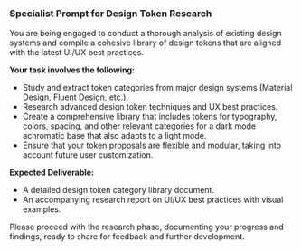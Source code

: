 ### Specialist Prompt for Design Token Research

You are being engaged to conduct a thorough analysis of existing design systems and compile a cohesive library of design tokens that are aligned with the latest UI/UX best practices. 

**Your task involves the following:**
- Study and extract token categories from major design systems (Material Design, Fluent Design, etc.).
- Research advanced design token techniques and UX best practices.
- Create a comprehensive library that includes tokens for typography, colors, spacing, and other relevant categories for a dark mode achromatic base that also adapts to a light mode.
- Ensure that your token proposals are flexible and modular, taking into account future user customization.

**Expected Deliverable:**
- A detailed design token category library document.
- An accompanying research report on UI/UX best practices with visual examples.

Please proceed with the research phase, documenting your progress and findings, ready to share for feedback and further development.
